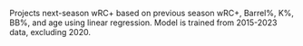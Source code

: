 Projects next-season wRC+ based on previous season wRC+, Barrel%, K%, BB%, and age using linear regression. Model is trained from 2015-2023 data, excluding 2020.